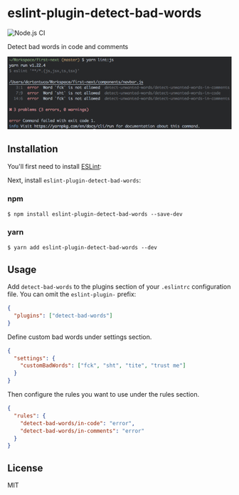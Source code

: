 # eslint-plugin-detect-bad-words

![Node.js CI](https://github.com/darwintantuco/eslint-plugin-detect-bad-words/workflows/Node.js%20CI/badge.svg?branch=master)

Detect bad words in code and comments

![](demo.png)

## Installation

You'll first need to install [ESLint](http://eslint.org):

Next, install `eslint-plugin-detect-bad-words`:

### npm

```
$ npm install eslint-plugin-detect-bad-words --save-dev
```

### yarn

```
$ yarn add eslint-plugin-detect-bad-words --dev
```

## Usage

Add `detect-bad-words` to the plugins section of your `.eslintrc` configuration file. You can omit the `eslint-plugin-` prefix:

```json
{
  "plugins": ["detect-bad-words"]
}
```

Define custom bad words under settings section.

```json
{
  "settings": {
    "customBadWords": ["fck", "sht", "tite", "trust me"]
  }
}
```

Then configure the rules you want to use under the rules section.

```json
{
  "rules": {
    "detect-bad-words/in-code": "error",
    "detect-bad-words/in-comments": "error"
  }
}
```

## License

MIT
